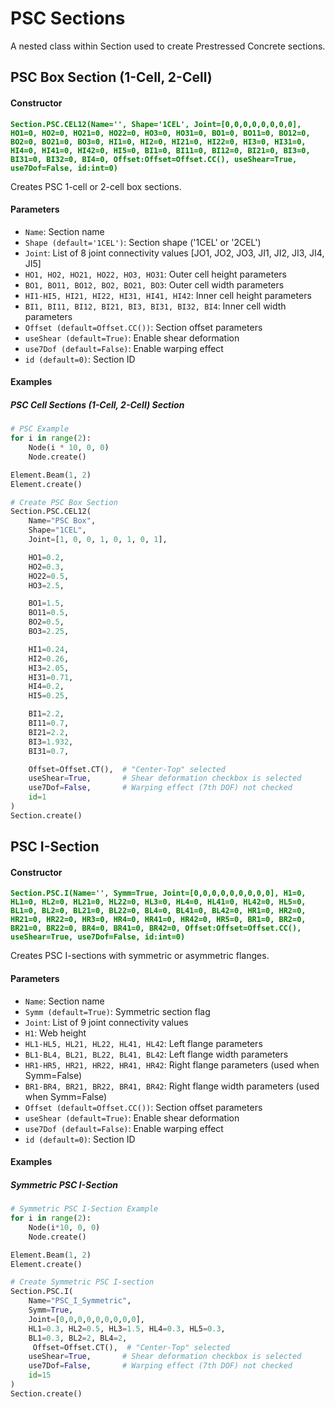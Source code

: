 # PSC Sections

A nested class within Section used to create Prestressed Concrete sections.

## PSC Box Section (1-Cell, 2-Cell)

#### Constructor
**<font color="green">`Section.PSC.CEL12(Name='', Shape='1CEL', Joint=[0,0,0,0,0,0,0,0], HO1=0, HO2=0, HO21=0, HO22=0, HO3=0, HO31=0, BO1=0, BO11=0, BO12=0, BO2=0, BO21=0, BO3=0, HI1=0, HI2=0, HI21=0, HI22=0, HI3=0, HI31=0, HI4=0, HI41=0, HI42=0, HI5=0, BI1=0, BI11=0, BI12=0, BI21=0, BI3=0, BI31=0, BI32=0, BI4=0, Offset:Offset=Offset.CC(), useShear=True, use7Dof=False, id:int=0)`</font>**

Creates PSC 1-cell or 2-cell box sections.

#### Parameters
* `Name`: Section name
* `Shape (default='1CEL')`: Section shape ('1CEL' or '2CEL')
* `Joint`: List of 8 joint connectivity values [JO1, JO2, JO3, JI1, JI2, JI3, JI4, JI5]
* `HO1, HO2, HO21, HO22, HO3, HO31`: Outer cell height parameters
* `BO1, BO11, BO12, BO2, BO21, BO3`: Outer cell width parameters
* `HI1-HI5, HI21, HI22, HI31, HI41, HI42`: Inner cell height parameters
* `BI1, BI11, BI12, BI21, BI3, BI31, BI32, BI4`: Inner cell width parameters
* `Offset (default=Offset.CC())`: Section offset parameters
* `useShear (default=True)`: Enable shear deformation
* `use7Dof (default=False)`: Enable warping effect
* `id (default=0)`: Section ID

#### Examples    

##### PSC Cell Sections (1-Cell, 2-Cell) Section
```py
# PSC Example
for i in range(2):
    Node(i * 10, 0, 0)
    Node.create()

Element.Beam(1, 2)
Element.create()

# Create PSC Box Section
Section.PSC.CEL12(
    Name="PSC Box",
    Shape="1CEL",
    Joint=[1, 0, 0, 1, 0, 1, 0, 1],

    HO1=0.2,
    HO2=0.3,
    HO22=0.5,
    HO3=2.5,

    BO1=1.5,
    BO11=0.5,
    BO2=0.5,
    BO3=2.25,

    HI1=0.24,
    HI2=0.26,
    HI3=2.05,
    HI31=0.71,
    HI4=0.2,
    HI5=0.25,

    BI1=2.2,
    BI11=0.7,
    BI21=2.2,
    BI3=1.932,
    BI31=0.7,

    Offset=Offset.CT(),  # "Center-Top" selected
    useShear=True,       # Shear deformation checkbox is selected
    use7Dof=False,       # Warping effect (7th DOF) not checked
    id=1
)
Section.create()

```

## PSC I-Section

#### Constructor
**<font color="green">`Section.PSC.I(Name='', Symm=True, Joint=[0,0,0,0,0,0,0,0,0], H1=0, HL1=0, HL2=0, HL21=0, HL22=0, HL3=0, HL4=0, HL41=0, HL42=0, HL5=0, BL1=0, BL2=0, BL21=0, BL22=0, BL4=0, BL41=0, BL42=0, HR1=0, HR2=0, HR21=0, HR22=0, HR3=0, HR4=0, HR41=0, HR42=0, HR5=0, BR1=0, BR2=0, BR21=0, BR22=0, BR4=0, BR41=0, BR42=0, Offset:Offset=Offset.CC(), useShear=True, use7Dof=False, id:int=0)`</font>**

Creates PSC I-sections with symmetric or asymmetric flanges.

#### Parameters
* `Name`: Section name
* `Symm (default=True)`: Symmetric section flag
* `Joint`: List of 9 joint connectivity values
* `H1`: Web height
* `HL1-HL5, HL21, HL22, HL41, HL42`: Left flange parameters
* `BL1-BL4, BL21, BL22, BL41, BL42`: Left flange width parameters
* `HR1-HR5, HR21, HR22, HR41, HR42`: Right flange parameters (used when Symm=False)
* `BR1-BR4, BR21, BR22, BR41, BR42`: Right flange width parameters (used when Symm=False)
* `Offset (default=Offset.CC())`: Section offset parameters
* `useShear (default=True)`: Enable shear deformation
* `use7Dof (default=False)`: Enable warping effect
* `id (default=0)`: Section ID

#### Examples

##### Symmetric PSC I-Section
```py
# Symmetric PSC I-Section Example
for i in range(2):
    Node(i*10, 0, 0)
    Node.create()

Element.Beam(1, 2)
Element.create()

# Create Symmetric PSC I-section
Section.PSC.I(
    Name="PSC_I_Symmetric",
    Symm=True,
    Joint=[0,0,0,0,0,0,0,0,0],
    HL1=0.3, HL2=0.5, HL3=1.5, HL4=0.3, HL5=0.3,
    BL1=0.3, BL2=2, BL4=2,
     Offset=Offset.CT(),  # "Center-Top" selected
    useShear=True,       # Shear deformation checkbox is selected
    use7Dof=False,       # Warping effect (7th DOF) not checked
    id=15
)
Section.create()

```
